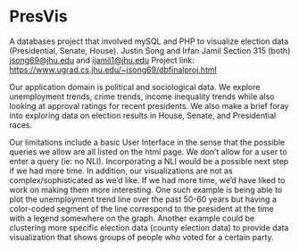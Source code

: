 # PresVis
A databases project that involved mySQL and PHP to visualize election data (Presidential, Senate, House).
Justin Song and Irfan Jamil
Section 315 (both)
jsong69@jhu.edu and ijamil1@jhu.edu
Project link: https://www.ugrad.cs.jhu.edu/~jsong69/dbfinalproj.html

Our application domain is political and sociological data. We explore unemployment trends, crime trends, income inequality trends while also looking at approval ratings for recent presidents. We also make a brief foray into exploring data on election results in House, Senate, and Presidential races.

Our limitations include a basic User Interface in the sense that the possible queries we allow are all listed on the html page. We don’t allow for a user to enter a query (ie: no NLI). Incorporating a NLI would be a possible next step if we had more time. In addition, our visualizations are not as complex/sophisticated as we’d like. If we had more time, we’d have liked to work on making them more interesting. One such example is being able to plot the unemployment trend line over the past 50-60 years but having a color-coded segment of the line correspond to the president at the time with a legend somewhere on the graph. Another example could be clustering more specific election data (county election data) to provide data visualization that shows groups of people who voted for a certain party. 

